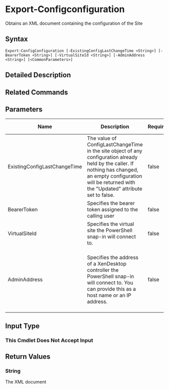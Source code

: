 ﻿
# Export-Configconfiguration
Obtains an XML document containing the configuration of the Site
## Syntax
```
Export-ConfigConfiguration [-ExistingConfigLastChangeTime <String>] [-BearerToken <String>] [-VirtualSiteId <String>] [-AdminAddress <String>] [<CommonParameters>]
```
## Detailed Description



## Related Commands

## Parameters
| Name   | Description | Required? | Pipeline Input | Default Value |
| --- | --- | --- | --- | --- |
| ExistingConfigLastChangeTime | The value of ConfigLastChangeTime in the site object of any configuration already held by the caller. If nothing has changed, an empty configuration will be returned with the "Updated" attribute set to false. | false | false | \$null |
| BearerToken | Specifies the bearer token assigned to the calling user | false | false |  |
| VirtualSiteId | Specifies the virtual site the PowerShell snap-in will connect to. | false | false |  |
| AdminAddress | Specifies the address of a XenDesktop controller the PowerShell snap-in will connect to. You can provide this as a host name or an IP address. | false | false | Localhost. Once a value is provided by any cmdlet, this value becomes the default. |

## Input Type

### This Cmdlet Does Not Accept Input

## Return Values

### String
The XML document
